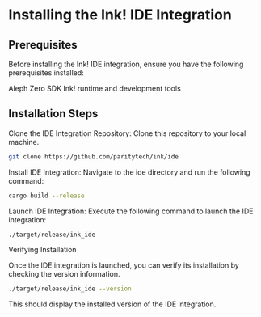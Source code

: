 # Installing the Ink! IDE Integration

## Prerequisites

Before installing the Ink! IDE integration, ensure you have the following prerequisites installed:

Aleph Zero SDK
Ink! runtime and development tools

## Installation Steps

Clone the IDE Integration Repository: Clone this repository to your local machine.

```Bash
git clone https://github.com/paritytech/ink/ide
```

Install IDE Integration: Navigate to the ide directory and run the following command:

```Bash
cargo build --release
```

Launch IDE Integration: Execute the following command to launch the IDE integration:

```Bash
./target/release/ink_ide
```
Verifying Installation

Once the IDE integration is launched, you can verify its installation by checking the version information.

```Bash
./target/release/ink_ide --version
```

This should display the installed version of the IDE integration.